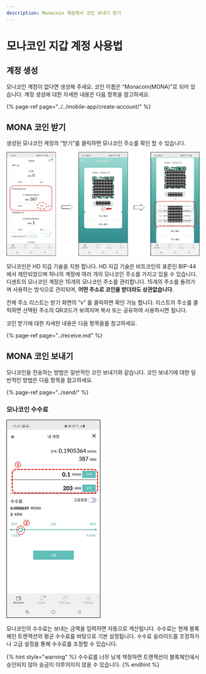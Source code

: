 ```yaml
---
description: Monacoin 계정에서 코인 보내기 받기
---
```


# 모나코인 지갑 계정 사용법

## 계정 생성

모나코인 계정이 없다면 생성해 주세요. 코인 이름은 “Monacoin\(MONA\)”로 되어 있습니다. 계정 생성에 대한 자세한 내용은 다음 항목을 참고하세요.

{% page-ref page="../../mobile-app/create-account/" %}

## MONA 코인 받기

생성된 모나코인 계정의 “받기”를 클릭하면 모나코인 주소를 확인 할 수 있습니다.

![](../../.gitbook/assets/image%20%28208%29.png)


모나코인은 HD 지갑 기술을 지원 합니다. HD 지갑 기술은 비트코인의 표준인 BIP-44에서 제안되었으며 하나의 계정에 여러 개의 모나코인 주소를 가지고 있을 수 있습니다. 디센트의 모나코인 계정은 15개의 모나코인 주소를 관리합니다. 15개의 주소를 돌려가며 사용하는 방식으로 관리되며, **어떤 주소로 코인을 받더라도 상관없습니다**.

전체 주소 리스트는 받기 화면의 “ⅴ” 를 클릭하면 확인 가능 합니다. 리스트의 주소를 클릭하면 선택된 주소의 QR코드가 보여지며 복사 또는 공유하여 사용하시면 됩니다.

코인 받기에 대한 자세한 내용은 다음 항목을를 참고하세요.

{% page-ref page="../receive.md" %}

## MONA 코인 보내기

모나코인을 전송하는 방법은 일반적인 코인 보내기와 같습니다. 코인 보내기에 대한 일반적인 방법은 다음 항목을 참고하세요.

{% page-ref page="../send/" %}

### 모나코인 수수료

![](../../.gitbook/assets/image%20%28207%29.png)

모나코인의 수수료는 보내는 금액을 입력하면 자동으로 계산됩니다. 수수료는 현재 블록체인 트랜잭션의 평균 수수료를 바탕으로 기본 설정됩니다. 수수료 슬라이드를 조정하거나 고급 설정을 통해 수수료를 조정할 수 있습니다.

{% hint style="warning" %}
수수료를 너무 낮게 책정하면 트랜잭션이 블록체인에서 승인되지 않아 송금이 이루어지지 않을 수 있습니다.
{% endhint %}

